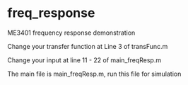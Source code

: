 # freq_response
ME3401 frequency response demonstration

Change your transfer function at Line 3 of transFunc.m

Change your input at line 11 - 22 of main_freqResp.m

The main file is main_freqResp.m, run this file for simulation
